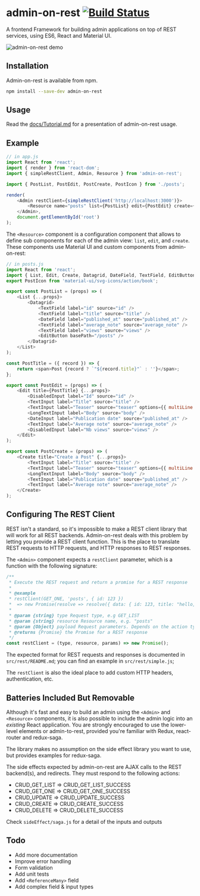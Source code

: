 # admin-on-rest [![Build Status](https://travis-ci.org/marmelab/admin-on-rest.svg?branch=master)](https://travis-ci.org/marmelab/admin-on-rest)

A frontend Framework for building admin applications on top of REST services, using ES6, React and Material UI.

![admin-on-rest demo](http://static.marmelab.com/admin-on-rest.gif)

## Installation

Admin-on-rest is available from npm.

```sh
npm install --save-dev admin-on-rest
```

## Usage

Read the [docs/Tutorial.md](docs/Tutorial.md) for a presentation of admin-on-rest usage.

## Example

```js
// in app.js
import React from 'react';
import { render } from 'react-dom';
import { simpleRestClient, Admin, Resource } from 'admin-on-rest';

import { PostList, PostEdit, PostCreate, PostIcon } from './posts';

render(
    <Admin restClient={simpleRestClient('http://localhost:3000')}>
        <Resource name="posts" list={PostList} edit={PostEdit} create={PostCreate} icon={PostIcon}/>
    </Admin>,
    document.getElementById('root')
);
```

The `<Resource>` component is a configuration component that allows to define sub components for each of the admin view: `list`, `edit`, and `create`. These components use Material UI and custom components from admin-on-rest:

```js
// in posts.js
import React from 'react';
import { List, Edit, Create, Datagrid, DateField, TextField, EditButton, DisabledInput, TextInput, LongTextInput, DateInput } from 'admin-on-rest/lib/mui';
export PostIcon from 'material-ui/svg-icons/action/book';

export const PostList = (props) => (
    <List {...props}>
        <Datagrid>
            <TextField label="id" source="id" />
            <TextField label="title" source="title" />
            <DateField label="published_at" source="published_at" />
            <TextField label="average_note" source="average_note" />
            <TextField label="views" source="views" />
            <EditButton basePath="/posts" />
        </Datagrid>
    </List>
);

const PostTitle = ({ record }) => {
    return <span>Post {record ? `"${record.title}"` : ''}</span>;
};

export const PostEdit = (props) => (
    <Edit title={PostTitle} {...props}>
        <DisabledInput label="Id" source="id" />
        <TextInput label="Title" source="title" />
        <TextInput label="Teaser" source="teaser" options={{ multiLine: true }} />
        <LongTextInput label="Body" source="body" />
        <DateInput label="Publication date" source="published_at" />
        <TextInput label="Average note" source="average_note" />
        <DisabledInput label="Nb views" source="views" />
    </Edit>
);

export const PostCreate = (props) => (
    <Create title="Create a Post" {...props}>
        <TextInput label="Title" source="title" />
        <TextInput label="Teaser" source="teaser" options={{ multiLine: true }} />
        <LongTextInput label="Body" source="body" />
        <TextInput label="Publication date" source="published_at" />
        <TextInput label="Average note" source="average_note" />
    </Create>
);
```

## Configuring The REST Client

REST isn't a standard, so it's impossible to make a REST client library that will work for all REST backends. Admin-on-rest deals with this problem by letting you provide a REST client function. This is the place to translate REST requests to HTTP requests, and HTTP responses to REST responses.

The `<Admin>` component expects a `restClient` parameter, which is a function with the following signature:

```js
/**
 * Execute the REST request and return a promise for a REST response
 *
 * @example
 * restClient(GET_ONE, 'posts', { id: 123 })
 *  => new Promise(resolve => resolve({ data: { id: 123, title: "hello, world" } }))
 *
 * @param {string} type Request type, e.g GET_LIST
 * @param {string} resource Resource name, e.g. "posts"
 * @param {Object} payload Request parameters. Depends on the action type
 * @returns {Promise} the Promise for a REST response
 */
const restClient = (type, resource, params) => new Promise();
```

The expected format for REST requests and responses is documented in `src/rest/README.md`; you can find an example in `src/rest/simple.js`;

The `restClient` is also the ideal place to add custom HTTP headers, authentication, etc.

## Batteries Included But Removable

Although it's fast and easy to build an admin using the `<Admin>` and `<Resource>` components, it is also possible to include the admin logic into an *existing* React application. You are strongly encouraged to use the lower-level elements or admin-to-rest, provided you're familiar with Redux, react-router and redux-saga.

The library makes no assumption on the side effect library you want to use, but provides examples for redux-saga.

The side effects expected by admin-on-rest are AJAX calls to the REST backend(s), and redirects. They must respond to the following actions:

* CRUD_GET_LIST => CRUD_GET_LIST_SUCCESS
* CRUD_GET_ONE => CRUD_GET_ONE_SUCCESS
* CRUD_UPDATE => CRUD_UPDATE_SUCCESS
* CRUD_CREATE => CRUD_CREATE_SUCCESS
* CRUD_DELETE => CRUD_DELETE_SUCCESS

Check `sideEffect/saga.js` for a detail of the inputs and outputs

## Todo

* Add more documentation
* Improve error handling
* Form validation
* Add unit tests
* Add `<ReferenceMany>` field
* Add complex field & input types
